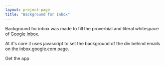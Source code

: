 ```yaml
---
layout: project-page
title: "Background for Inbox"
---
```


Background for inbox was made to fill the proverbial and literal whitespace
of <a href="http://inbox.google.com">Google Inbox</a>.

At it's core it uses javascript to set the background of the div behind emails on the inbox.google.com page.



<div class="project--external-link">Get the app</div>
